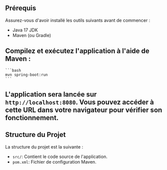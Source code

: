## Prérequis

Assurez-vous d'avoir installé les outils suivants avant de commencer :

- Java 17 JDK
- Maven (ou Gradle)

## Compilez et exécutez l'application à l'aide de Maven :

    ```bash
    mvn spring-boot:run
    ```

## L'application sera lancée sur `http://localhost:8080`. Vous pouvez accéder à cette URL dans votre navigateur pour vérifier son fonctionnement.

## Structure du Projet

La structure du projet est la suivante :

- `src/`: Contient le code source de l'application.
- `pom.xml`: Fichier de configuration Maven.
